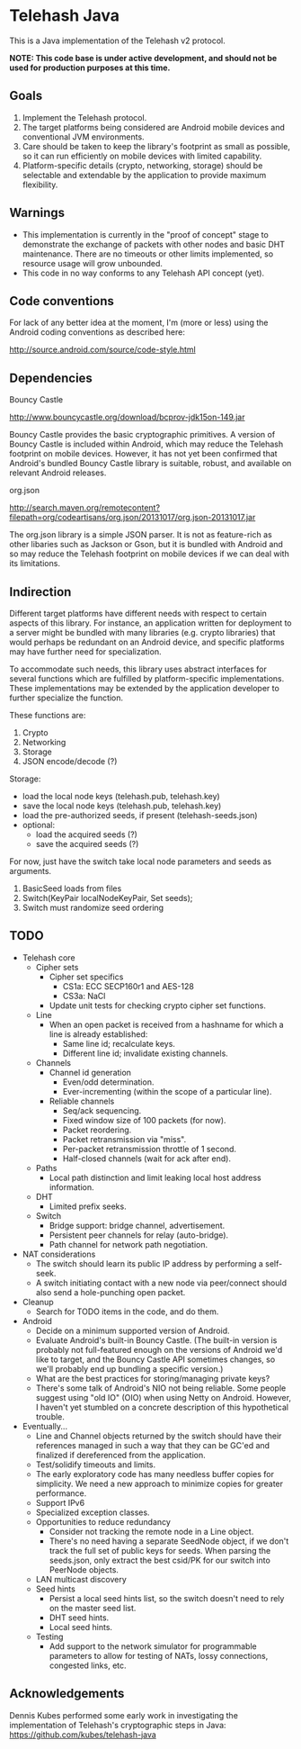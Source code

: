 
Telehash Java
====================

This is a Java implementation of the Telehash v2 protocol.

**NOTE: This code base is under active development, and should not be
used for production purposes at this time.**

Goals
--------------------

1. Implement the Telehash protocol.
2. The target platforms being considered are Android mobile devices and
   conventional JVM environments.
3. Care should be taken to keep the library's footprint as small as
   possible, so it can run efficiently on mobile devices with limited
   capability.
4. Platform-specific details (crypto, networking, storage) should be
   selectable and extendable by the application to provide maximum
   flexibility.

Warnings
--------------------

* This implementation is currently in the "proof of concept" stage to
  demonstrate the exchange of packets with other nodes and basic DHT
  maintenance.  There are no timeouts or other limits implemented, so
  resource usage will grow unbounded.
* This code in no way conforms to any Telehash API concept (yet).

Code conventions
--------------------

For lack of any better idea at the moment, I'm (more or less) using the
Android coding conventions as described here:

http://source.android.com/source/code-style.html

Dependencies
--------------------

Bouncy Castle

http://www.bouncycastle.org/download/bcprov-jdk15on-149.jar

Bouncy Castle provides the basic cryptographic primitives.  A version of
Bouncy Castle is included within Android, which may reduce the Telehash
footprint on mobile devices.  However, it has not yet been confirmed that
Android's bundled Bouncy Castle library is suitable, robust, and available
on relevant Android releases.  

org.json

http://search.maven.org/remotecontent?filepath=org/codeartisans/org.json/20131017/org.json-20131017.jar

The org.json library is a simple JSON parser.  It is not as feature-rich
as other libaries such as Jackson or Gson, but it is bundled with Android
and so may reduce the Telehash footprint on mobile devices if we can deal
with its limitations.

Indirection
--------------------

Different target platforms have different needs with respect to certain
aspects of this library.  For instance, an application written for
deployment to a server might be bundled with many libraries (e.g. crypto
libraries) that would perhaps be redundant on an Android device, and
specific platforms may have further need for specialization.

To accommodate such needs, this library uses abstract interfaces for
several functions which are fulfilled by platform-specific implementations.
These implementations may be extended by the application developer to
further specialize the function.

These functions are:

1. Crypto
2. Networking
3. Storage
4. JSON encode/decode (?)

Storage:

* load the local node keys (telehash.pub, telehash.key)
* save the local node keys (telehash.pub, telehash.key)
* load the pre-authorized seeds, if present (telehash-seeds.json)
* optional:
    * load the acquired seeds (?)
    * save the acquired seeds (?)

For now, just have the switch take local node parameters and seeds
as arguments.

1. BasicSeed loads from files
2. Switch(KeyPair localNodeKeyPair, Set<Node> seeds);
3. Switch must randomize seed ordering

TODO
--------------------

* Telehash core
    * Cipher sets
        * Cipher set specifics
            * CS1a: ECC SECP160r1 and AES-128
            * CS3a: NaCl
        * Update unit tests for checking crypto cipher set functions.
    * Line
        * When an open packet is received from a hashname for which a
          line is already established:
            * Same line id; recalculate keys.
            * Different line id; invalidate existing channels.
    * Channels
        * Channel id generation
            * Even/odd determination.
            * Ever-incrementing (within the scope of a particular line).
        * Reliable channels
            * Seq/ack sequencing.
            * Fixed window size of 100 packets (for now).
            * Packet reordering.
            * Packet retransmission via "miss".
            * Per-packet retransmission throttle of 1 second.
            * Half-closed channels (wait for ack after end).
    * Paths
        * Local path distinction and limit leaking local host address
          information.
    * DHT
        * Limited prefix seeks.
    * Switch
        * Bridge support: bridge channel, advertisement.
        * Persistent peer channels for relay (auto-bridge).
        * Path channel for network path negotiation.
* NAT considerations
    * The switch should learn its public IP address by performing a
      self-seek.
    * A switch initiating contact with a new node via peer/connect
      should also send a hole-punching open packet.
* Cleanup
    * Search for TODO items in the code, and do them.
* Android
    * Decide on a minimum supported version of Android.
    * Evaluate Android's built-in Bouncy Castle.  (The built-in version
      is probably not full-featured enough on the versions of Android
      we'd like to target, and the Bouncy Castle API sometimes changes,
      so we'll probably end up bundling a specific version.)
    * What are the best practices for storing/managing private keys?
    * There's some talk of Android's NIO not being reliable.  Some people
      suggest using "old IO" (OIO) when using Netty on Android.  However, I
      haven't yet stumbled on a concrete description of this hypothetical
      trouble.
* Eventually...
    * Line and Channel objects returned by the switch should have their references
      managed in such a way that they can be GC'ed and finalized if dereferenced
      from the application.
    * Test/solidify timeouts and limits.
    * The early exploratory code has many needless buffer copies for
      simplicity.  We need a new approach to minimize copies for greater
      performance.
    * Support IPv6
    * Specialized exception classes.
    * Opportunities to reduce redundancy
        * Consider not tracking the remote node in a Line object.
        * There's no need having a separate SeedNode object, if we don't
          track the full set of public keys for seeds.  When parsing the
          seeds.json, only extract the best csid/PK for our switch into
          PeerNode objects.
    * LAN multicast discovery
    * Seed hints
        * Persist a local seed hints list, so the switch doesn't need
          to rely on the master seed list.
        * DHT seed hints.
        * Local seed hints.
    * Testing
        * Add support to the network simulator for programmable parameters
          to allow for testing of NATs, lossy connections, congested links,
          etc.


Acknowledgements
--------------------

Dennis Kubes performed some early work in investigating the
implementation of Telehash's cryptographic steps in Java:
https://github.com/kubes/telehash-java


